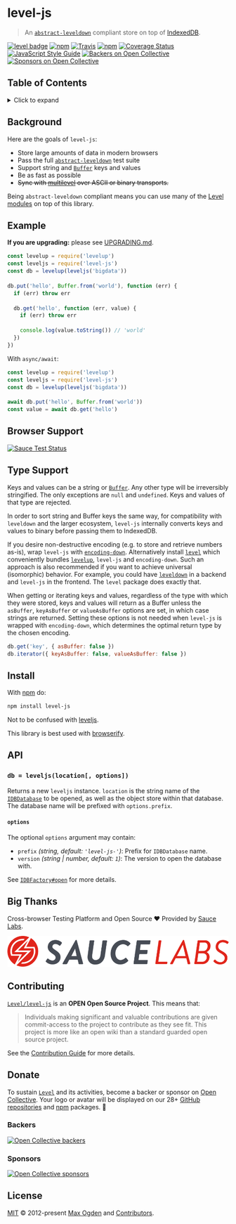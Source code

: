 # level-js

> An [`abstract-leveldown`][abstract-leveldown] compliant store on top of [IndexedDB][indexeddb].

[![level badge][level-badge]][awesome]
[![npm](https://img.shields.io/npm/v/level-js.svg?label=&logo=npm)](https://www.npmjs.com/package/level-js)
[![Travis](https://img.shields.io/travis/com/Level/level-js.svg?logo=travis&label=)](https://travis-ci.com/Level/level-js)
[![npm](https://img.shields.io/npm/dm/level-js.svg?label=dl)](https://www.npmjs.com/package/level-js)
[![Coverage Status](https://coveralls.io/repos/github/Level/level-js/badge.svg)](https://coveralls.io/github/Level/level-js)
[![JavaScript Style Guide](https://img.shields.io/badge/code_style-standard-brightgreen.svg)](https://standardjs.com)
[![Backers on Open Collective](https://opencollective.com/level/backers/badge.svg?color=orange)](#backers)
[![Sponsors on Open Collective](https://opencollective.com/level/sponsors/badge.svg?color=orange)](#sponsors)

## Table of Contents

<details><summary>Click to expand</summary>

- [Background](#background)
- [Example](#example)
- [Browser Support](#browser-support)
- [Type Support](#type-support)
- [Install](#install)
- [API](#api)
- [Running Tests](#running-tests)
- [Big Thanks](#big-thanks)
- [Contributing](#contributing)
- [Donate](#donate)
- [License](#license)

</details>

## Background

Here are the goals of `level-js`:

- Store large amounts of data in modern browsers
- Pass the full [`abstract-leveldown`][abstract-leveldown] test suite
- Support string and [`Buffer`][buffer] keys and values
- Be as fast as possible
- ~~Sync with [multilevel](https://github.com/juliangruber/multilevel) over ASCII or binary transports.~~

Being `abstract-leveldown` compliant means you can use many of the [Level modules][awesome] on top of this library.

## Example

**If you are upgrading:** please see [UPGRADING.md](UPGRADING.md).

```js
const levelup = require('levelup')
const leveljs = require('level-js')
const db = levelup(leveljs('bigdata'))

db.put('hello', Buffer.from('world'), function (err) {
  if (err) throw err

  db.get('hello', function (err, value) {
    if (err) throw err

    console.log(value.toString()) // 'world'
  })
})
```

With `async/await`:

```js
const levelup = require('levelup')
const leveljs = require('level-js')
const db = levelup(leveljs('bigdata'))

await db.put('hello', Buffer.from('world'))
const value = await db.get('hello')
```

## Browser Support

[![Sauce Test Status](https://app.saucelabs.com/browser-matrix/level-js.svg)](https://app.saucelabs.com/u/level-js)

## Type Support

Keys and values can be a string or [`Buffer`][buffer]. Any other type will be irreversibly stringified. The only exceptions are `null` and `undefined`. Keys and values of that type are rejected.

In order to sort string and Buffer keys the same way, for compatibility with `leveldown` and the larger ecosystem, `level-js` internally converts keys and values to binary before passing them to IndexedDB.

If you desire non-destructive encoding (e.g. to store and retrieve numbers as-is), wrap `level-js` with [`encoding-down`][encoding-down]. Alternatively install [`level`][level] which conveniently bundles [`levelup`][levelup], `level-js` and `encoding-down`. Such an approach is also recommended if you want to achieve universal (isomorphic) behavior. For example, you could have [`leveldown`][leveldown] in a backend and `level-js` in the frontend. The `level` package does exactly that.

When getting or iterating keys and values, regardless of the type with which they were stored, keys and values will return as a Buffer unless the `asBuffer`, `keyAsBuffer` or `valueAsBuffer` options are set, in which case strings are returned. Setting these options is not needed when `level-js` is wrapped with `encoding-down`, which determines the optimal return type by the chosen encoding.

```js
db.get('key', { asBuffer: false })
db.iterator({ keyAsBuffer: false, valueAsBuffer: false })
```

## Install

With [npm](https://npmjs.org) do:

```bash
npm install level-js
```

Not to be confused with [leveljs](https://www.npmjs.com/package/leveljs).

This library is best used with [browserify](http://browserify.org).

## API

### `db = leveljs(location[, options])`

Returns a new `leveljs` instance. `location` is the string name of the [`IDBDatabase`](https://developer.mozilla.org/en-US/docs/Web/API/IDBDatabase) to be opened, as well as the object store within that database. The database name will be prefixed with `options.prefix`.

#### `options`

The optional `options` argument may contain:

- `prefix` _(string, default: `'level-js-'`)_: Prefix for `IDBDatabase` name.
- `version` _(string | number, default: `1`)_: The version to open the database with.

See [`IDBFactory#open`](https://developer.mozilla.org/en-US/docs/Web/API/IDBFactory/open) for more details.

## Big Thanks

Cross-browser Testing Platform and Open Source ♥ Provided by [Sauce Labs](https://saucelabs.com).

[![Sauce Labs logo](./sauce-labs.svg)](https://saucelabs.com)

## Contributing

[`Level/level-js`](https://github.com/Level/level-js) is an **OPEN Open Source Project**. This means that:

> Individuals making significant and valuable contributions are given commit-access to the project to contribute as they see fit. This project is more like an open wiki than a standard guarded open source project.

See the [Contribution Guide](https://github.com/Level/community/blob/master/CONTRIBUTING.md) for more details.

## Donate

To sustain [`Level`](https://github.com/Level) and its activities, become a backer or sponsor on [Open Collective](https://opencollective.com/level). Your logo or avatar will be displayed on our 28+ [GitHub repositories](https://github.com/Level) and [npm](https://www.npmjs.com/) packages. 💖

### Backers

[![Open Collective backers](https://opencollective.com/level/backers.svg?width=890)](https://opencollective.com/level)

### Sponsors

[![Open Collective sponsors](https://opencollective.com/level/sponsors.svg?width=890)](https://opencollective.com/level)

## License

[MIT](LICENSE.md) © 2012-present [Max Ogden](https://github.com/maxogden) and [Contributors](CONTRIBUTORS.md).

[level-badge]: https://leveljs.org/img/badge.svg

[indexeddb]: https://developer.mozilla.org/en-US/docs/Web/API/IndexedDB_API

[buffer]: https://nodejs.org/api/buffer.html

[awesome]: https://github.com/Level/awesome

[abstract-leveldown]: https://github.com/Level/abstract-leveldown

[levelup]: https://github.com/Level/levelup

[leveldown]: https://github.com/Level/leveldown

[level]: https://github.com/Level/level

[encoding-down]: https://github.com/Level/encoding-down
